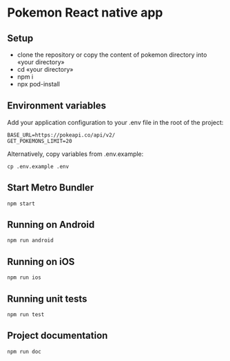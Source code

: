 # Pokemon React native app


## Setup

- clone the repository or copy the content of pokemon directory into «your directory»
- cd «your directory»
- npm i
- npx pod-install

## Environment variables

Add your application configuration to your .env file in the root of the project:

```
BASE_URL=https://pokeapi.co/api/v2/
GET_POKEMONS_LIMIT=20

```
Alternatively, copy variables from .env.example:

```
cp .env.example .env
```


## Start Metro Bundler

  ```
  npm start
  ```

## Running on Android

  ```
  npm run android
  ```


## Running on iOS

  ```
  npm run ios
  ```

## Running unit tests

  ```
  npm run test
  ```

## Project documentation

  ```
  npm run doc

  ```
